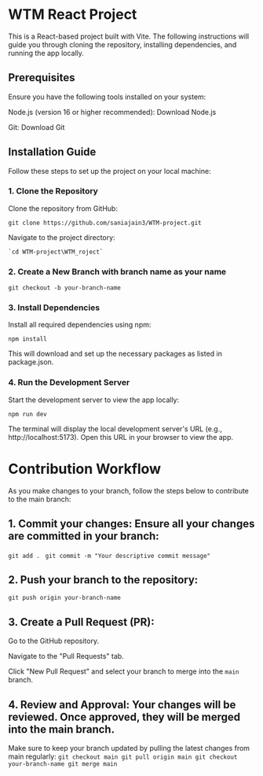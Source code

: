# WTM React Project

This is a React-based project built with Vite. The following instructions will guide you through cloning the repository, installing dependencies, and running the app locally.

## Prerequisites

Ensure you have the following tools installed on your system:

Node.js (version 16 or higher recommended): Download Node.js

Git: Download Git

## Installation Guide

Follow these steps to set up the project on your local machine:

### 1. Clone the Repository

Clone the repository from GitHub:

   `git clone https://github.com/saniajain3/WTM-project.git`

Navigate to the project directory:

    `cd WTM-project\WTM_roject`

### 2. Create a New Branch with branch name as your name 

`git checkout -b your-branch-name`

### 3. Install Dependencies

Install all required dependencies using npm:

  `npm install`

This will download and set up the necessary packages as listed in package.json.

### 4. Run the Development Server

Start the development server to view the app locally:

`npm run dev`

The terminal will display the local development server's URL (e.g., http://localhost:5173). Open this URL in your browser to view the app.

# Contribution Workflow
As you make changes to your branch, follow the steps below to contribute to the main branch:

## 1. Commit your changes: Ensure all your changes are committed in your branch:
`git add . `
`git commit -m "Your descriptive commit message"`

## 2. Push your branch to the repository:

`git push origin your-branch-name`

## 3. Create a Pull Request (PR):

Go to the GitHub repository.

Navigate to the "Pull Requests" tab.

Click "New Pull Request" and select your branch to merge into the `main` branch.

## 4. Review and Approval: Your changes will be reviewed. Once approved, they will be merged into the main branch.

Make sure to keep your branch updated by pulling the latest changes from main regularly:
`git checkout main
git pull origin main
git checkout your-branch-name
git merge main`

